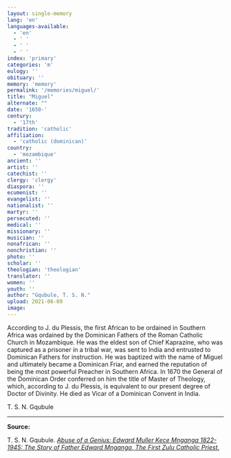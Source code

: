 ```yaml
---
layout: single-memory
lang: 'en'
languages-available:
  - 'en'
  - ' '
  - ' '
  - ' '
index: 'primary'
categories: 'm'
eulogy: ''
obituary: ''
memory: 'memory'
permalink: '/memories/miguel/'
title: "Miguel"
alternate: ""
date: '1650-'
century:
  - '17th'
tradition: 'catholic'
affiliation:
  - 'catholic (dominican)'
country:
  - 'mozambique'
ancient: ''
artist: ''
catechist: ''
clergy: 'clergy'
diaspora: ''
ecumenist: ''
evangelist: ''
nationalist: ''
martyr: ''
persecuted: ''
medical: ''
missionary: ''
musician: ''
nonafrican: ''
nonchristian: ''
photo: ''
scholar: ''
theologian: 'theologian'
translator: ''
women: ''
youth: ''
author: "Gqubule, T. S. N."
upload: 2021-06-09
image:
---
```


According to J. du Plessis, the first African to be ordained in Southern Africa was ordained by the Dominican Fathers of the Roman Catholic Church in Mozambique. He was the eldest son of Chief Kaprazine, who was captured as a prisoner in a tribal war, was sent to India and entrusted to Dominican Fathers for instruction. He was baptized with the name of Miguel and ultimately became a Dominican Friar, and earned the reputation of being the most powerful Preacher in Southern Africa. In 1670 the General of the Dominican Order conferred on him the title of Master of Theology, which, according to J. du Plessis, is equivalent to our present degree of Doctor of Divinity. He died as Vicar of a Dominican Convent in India.

T. S. N. Gqubule

---

**Source:**

T. S. N. Gqubule. [_Abuse of a Genius: Edward Muller Kece Mnganga 1822-1945: The Story of Father Edward Mnganga, The First Zulu Catholic Priest._](/resources/bio-pdfs/southafrica/e-mnganga-abuse-of-a-genius.pdf)
